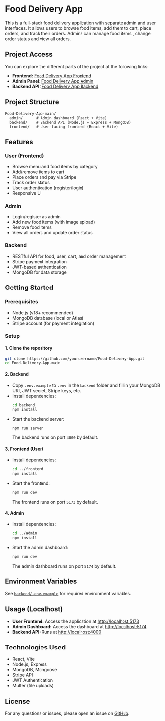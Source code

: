 # Food Delivery App

This is a full-stack food delivery application with separate admin and user interfaces. It allows users to browse food items, add them to cart, place orders, and track their orders. Admins can manage food items , change order status and view all orders.

## Project Access

You can explore the different parts of the project at the following links:

- **Frontend:** [Food Delivery App Frontend](https://food-delivery-app-frontend-196z.onrender.com)  
- **Admin Panel:** [Food Delivery App Admin](https://food-delivery-app-admin-tar4.onrender.com)  
- **Backend API:** [Food Delivery App Backend](https://food-delivery-app-backend-066k.onrender.com)  

## Project Structure

```
Food-Delivery-App-main/
  admin/      # Admin dashboard (React + Vite)
  backend/    # Backend API (Node.js + Express + MongoDB)
  frontend/   # User-facing frontend (React + Vite)
```

## Features

### User (Frontend)
- Browse menu and food items by category
- Add/remove items to cart
- Place orders and pay via Stripe
- Track order status
- User authentication (register/login)
- Responsive UI

### Admin
- Login/register as admin
- Add new food items (with image upload)
- Remove food items
- View all orders and update order status

### Backend
- RESTful API for food, user, cart, and order management
- Stripe payment integration
- JWT-based authentication
- MongoDB for data storage

## Getting Started

### Prerequisites
- Node.js (v18+ recommended)
- MongoDB database (local or Atlas)
- Stripe account (for payment integration)

### Setup

#### 1. Clone the repository
```sh
git clone https://github.com/yourusername/Food-Delivery-App.git
cd Food-Delivery-App-main
```

#### 2. Backend
- Copy `.env.example` to `.env` in the `backend` folder and fill in your MongoDB URI, JWT secret, Stripe keys, etc.
- Install dependencies:
  ```sh
  cd backend
  npm install
  ```
- Start the backend server:
  ```sh
  npm run server
  ```
  The backend runs on port `4000` by default.

#### 3. Frontend (User)
- Install dependencies:
  ```sh
  cd ../frontend
  npm install
  ```
- Start the frontend:
  ```sh
  npm run dev
  ```
  The frontend runs on port `5173` by default.

#### 4. Admin
- Install dependencies:
  ```sh
  cd ../admin
  npm install
  ```
- Start the admin dashboard:
  ```sh
  npm run dev
  ```
  The admin dashboard runs on port `5174` by default.

## Environment Variables

See [`backend/.env.example`](backend/.env.example) for required environment variables.

## Usage (Localhost)

- **User Frontend:** Access the application at [http://localhost:5173](http://localhost:5173)  
- **Admin Dashboard:** Access the dashboard at [http://localhost:5174](http://localhost:5174)  
- **Backend API:** Runs at [http://localhost:4000](http://localhost:4000)  


## Technologies Used

- React, Vite
- Node.js, Express
- MongoDB, Mongoose
- Stripe API
- JWT Authentication
- Multer (file uploads)

## License
For any questions or issues, please open an issue on [GitHub](https://github.com/samarmeena9920/Food-Delivery-App-main).
